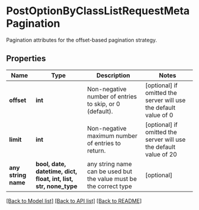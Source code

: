# PostOptionByClassListRequestMetaPagination

Pagination attributes for the offset-based pagination strategy.

## Properties
Name | Type | Description | Notes
------------ | ------------- | ------------- | -------------
**offset** | **int** | Non-negative number of entries to skip, or 0 (default). | [optional]  if omitted the server will use the default value of 0
**limit** | **int** | Non-negative maximum number of entries to return. | [optional]  if omitted the server will use the default value of 20
**any string name** | **bool, date, datetime, dict, float, int, list, str, none_type** | any string name can be used but the value must be the correct type | [optional]

[[Back to Model list]](../README.md#documentation-for-models) [[Back to API list]](../README.md#documentation-for-api-endpoints) [[Back to README]](../README.md)


